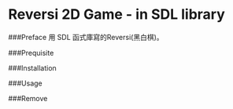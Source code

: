 Reversi 2D Game - in SDL library
================================

###Preface
用 SDL 函式庫寫的Reversi(黑白棋)。

###Prequisite


###Installation

###Usage

###Remove